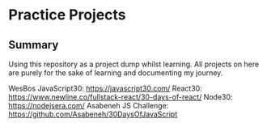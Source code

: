 # Practice Projects

## Summary
Using this repository as a project dump whilst learning. All projects on here are purely for the sake of learning and documenting my journey.

WesBos JavaScript30: https://javascript30.com/
React30: https://www.newline.co/fullstack-react/30-days-of-react/
Node30: https://nodejsera.com/
Asabeneh JS Challenge: https://github.com/Asabeneh/30DaysOfJavaScript  
